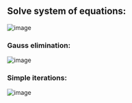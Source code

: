 ## Solve system of equations:
![image](https://user-images.githubusercontent.com/43926546/137639492-4c1ed2f4-8323-4570-98a2-dc8753f407cc.png)
### Gauss elimination:
![image](https://user-images.githubusercontent.com/43926546/137640244-5969ff18-feeb-4e4d-a305-ff0542fe7d26.png)


### Simple iterations:
![image](https://user-images.githubusercontent.com/43926546/137639488-0805d631-86dc-4523-9304-851f3a71d6a2.png)
